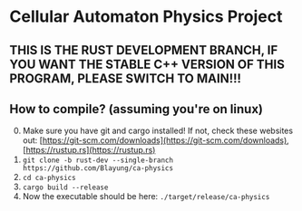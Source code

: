 # Cellular Automaton Physics Project
## THIS IS THE RUST DEVELOPMENT BRANCH, IF YOU WANT THE STABLE C++ VERSION OF THIS PROGRAM, PLEASE SWITCH TO MAIN!!!
## How to compile? (assuming you're on linux)
0. Make sure you have git and cargo installed! If not, check these websites out: [https://git-scm.com/downloads](https://git-scm.com/downloads), [https://rustup.rs](https://rustup.rs)
1. `git clone -b rust-dev --single-branch https://github.com/Blayung/ca-physics`
2. `cd ca-physics`
3. `cargo build --release`
4. Now the executable should be here: `./target/release/ca-physics`
